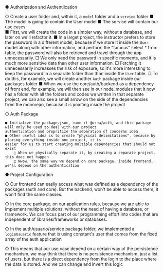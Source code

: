 ● Authorization and Authentiication

  ○ Create a user folder and, within it, a `model` folder and a `service` folder
    ■ The model is going to contain the User model
    ■ The service will contain our use cases   
    ■ First, we will create the code in a simpler way, without a database, and later on we'll refactor it.
    ■ In a larget project, the instructor prefers to store the password in a different model, because if we store it inside
    the `User` model along with other information, and perform the "famous" select * from table, the password will also
    be retrieved and travel through the app unnecessarily.
      □ We only need the password in specific moments, and it is much more sensitive data than other user information.
      □ Fetching it unnecessarily increasses the risk of exposure, so it's more interesting to keep the password in a
      separate folder than than inside the `User` table.
      □ To do this, for example, we will create another `Auth`  package inside our packages folder
    ■ When we use the core/auth/backend as a dependency of front end, for example, we will then see in our node_modules
    that it now has a folder with all the folders and codes we written in that separate project, we can also see a small
    arrow on the side of the dependencies from the monorepo, because it is pointing inside the project

  ○ Auth Package

    ■ Initialize the package.json, name it @urna/auth, and this package will only be used to deal with our project
    authentication and propritize the separation of concerns idea
    ■ Other useful idea is to create "physical delimitations", because by placing everything inside one project, it is
    easier for us to start creating multiple dependencies that should not exist
        □ When we physically separate it, by creating a separate project, this does not happen
        □ Nwow, the same way we depend on core package, inside frontend, we'll depend on the authentication

● Project Configuration

  ○ Our frontend can easily access what was defined as a dependency of the packages (auth and core). But the backend, won't
  be able to access them, it won't find the same classes.

  ○ In the core package, on our application rules, because we are able to implement multiple solutions, without the need
  of having a database, or framework. We can focus part of our programming effort into codes that are independent of
  libraries/frameworks or databases.

  ○ In the auth/usuario/service package folder, we implemented a `loginUsuario` feature that is using constant's user
  that comes from the fixed array of the auth application

  ○ This means that our use case depend on a certain way of the persistence mechanism, we may think that there is no persistence
  mechanism, just a list of users, but there is a direct dependency from the login to the place where the data is stored.
  And we can change and invert this logic 

   


